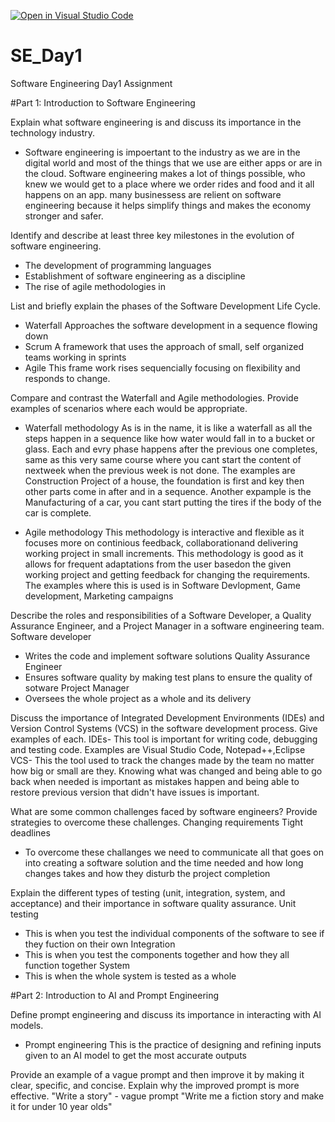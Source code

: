 [![Open in Visual Studio Code](https://classroom.github.com/assets/open-in-vscode-2e0aaae1b6195c2367325f4f02e2d04e9abb55f0b24a779b69b11b9e10269abc.svg)](https://classroom.github.com/online_ide?assignment_repo_id=18422451&assignment_repo_type=AssignmentRepo)
# SE_Day1
Software Engineering Day1 Assignment

#Part 1: Introduction to Software Engineering

Explain what software engineering is and discuss its importance in the technology industry.
- Software engineering is impoertant to the industry as we are in the digital world and most of the things that we use are
  either apps or are in the cloud. Software engineering makes a lot of things possible, who knew we would get to a place where we order rides and food and it all happens on an app.
  many businessess are relient on software engineering because it helps simplify things and makes the economy stronger and safer.

Identify and describe at least three key milestones in the evolution of software engineering.
- The development of programming languages
- Establishment of software engineering as a discipline
- The rise of agile methodologies in

List and briefly explain the phases of the Software Development Life Cycle.
- Waterfall
  Approaches the software development in a sequence flowing down
- Scrum
  A framework that uses the approach of small, self organized teams working in sprints
- Agile
  This frame work rises sequencially focusing on flexibility and responds to change.

Compare and contrast the Waterfall and Agile methodologies. Provide examples of scenarios where each would be appropriate.
- Waterfall methodology
  As is in the name, it  is like a waterfall as all the steps happen in a sequence like how water would fall in to a bucket or glass.
  Each and evry phase happens after the previous one completes, same as this very same course where you cant start the content of nextweek when the previous week is not  done.
  The examples are Construction Project of a house, the foundation is first and key then other parts come in after and in a sequence.
  Another expample is the Manufacturing of a car, you cant start putting the tires if the body of the car is complete.

- Agile methodology
  This methodology is interactive and flexible as it focuses more on continious feedback, collaborationand delivering working project in small increments.
  This methodology is good as it allows for frequent adaptations from the user basedon the given working project and getting feedback for changing the requirements. The examples where this is used is in Software Devlopment, Game development, Marketing campaigns 

Describe the roles and responsibilities of a Software Developer, a Quality Assurance Engineer, and a Project Manager in a software engineering team.
Software developer
- Writes the code and implement software solutions
Quality Assurance Engineer
- Ensures software quality by making test plans to ensure the quality of sotware
Project Manager
- Oversees the whole project as a whole and its delivery

Discuss the importance of Integrated Development Environments (IDEs) and Version Control Systems (VCS) in the software development process. Give examples of each.
IDEs- This tool is important for writing code, debugging and testing code. Examples are Visual Studio Code, Notepad++,Eclipse
VCS- This the tool used to  track the changes made by the team no matter how big or small are they. Knowing what was changed and being able to go back when needed 
is important as mistakes happen and being able to restore previous version that didn't have issues is important. 

What are some common challenges faced by software engineers? Provide strategies to overcome these challenges.
Changing requirements
Tight deadlines
- To overcome these challanges we need to communicate all that goes on into creating a software solution and the time needed and how long changes takes and how they disturb the project  completion

Explain the different types of testing (unit, integration, system, and acceptance) and their importance in software quality assurance.
Unit testing
- This is when you test the individual components of the software to see if they fuction on their own
Integration
- This is when you test the components together and how they all function together
System
- This is when the whole system is tested as a whole

#Part 2: Introduction to AI and Prompt Engineering


Define prompt engineering and discuss its importance in interacting with AI models.
- Prompt engineering
  This is the practice of designing and refining inputs given to an AI model to get the most accurate outputs 

Provide an example of a vague prompt and then improve it by making it clear, specific, and concise. Explain why the improved prompt is more effective.
"Write a story" - vague prompt
"Write me a fiction story and make it for under 10 year olds"
